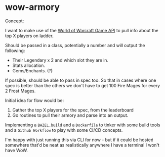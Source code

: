 # wow-armory

Concept: 

I want to make use of the [World of Warcraft Game API](https://develop.battle.net/documentation/world-of-warcraft/game-data-apis) to pull info about the top X players on ladder.

Should be passed in a class, potentially a number and will output the following:

 * Their Legendary x 2 and which slot they are in.
 * Stats allocation.
 * Gems/Enchants. (?)

If possible, should be able to pass in spec too. So that in cases where one spec is better than the others we don't have to get 100 Fire Mages for every 2 Frost Mages.

Initial idea for flow would be:

1. Gather the top X players for the spec, from the leaderboard
2. Go routines to pull their armory and parse into an output.

Implementing a `BAZEL.build` and a `Dockerfile` to tinker with some build tools and a `Github Workflow` to play with some CI/CD concepts.

I'm happy with just running this via CLI for now - but if it could be hosted somewhere that'd be neat as realistically anywhere I have a terminal I won't have WoW.
